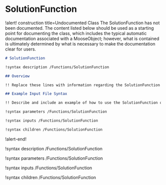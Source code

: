 # SolutionFunction

!alert! construction title=Undocumented Class
The SolutionFunction has not been documented. The content listed below should be used as a starting point for
documenting the class, which includes the typical automatic documentation associated with a
MooseObject; however, what is contained is ultimately determined by what is necessary to make the
documentation clear for users.

```markdown
# SolutionFunction

!syntax description /Functions/SolutionFunction

## Overview

!! Replace these lines with information regarding the SolutionFunction object.

## Example Input File Syntax

!! Describe and include an example of how to use the SolutionFunction object.

!syntax parameters /Functions/SolutionFunction

!syntax inputs /Functions/SolutionFunction

!syntax children /Functions/SolutionFunction
```
!alert-end!

!syntax description /Functions/SolutionFunction

!syntax parameters /Functions/SolutionFunction

!syntax inputs /Functions/SolutionFunction

!syntax children /Functions/SolutionFunction
